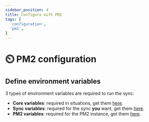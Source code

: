 ```yaml
---
sidebar_position: 4
title: Configure with PM2
tags: [
  'configuration',
  'pm2',
]
---
```


# ⏲️ PM2 configuration

## Define environment variables
3 types of environment variables are required to run the sync:
- **Core variables**: required in situations, get them [here](/docs/resources/environment-variables#core-variables).
- **Sync variables**: required for the sync **you** want, get them [here](/docs/resources/environment-variables#synchronization-).
- **PM2 variables**: required for the PM2 instance, get them [here](/docs/resources/environment-variables#configuration-with-pm2-).

